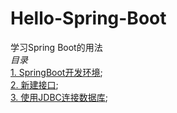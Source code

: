 # Hello-Spring-Boot  
学习Spring Boot的用法  
*目录*  
[1. SpringBoot开发环境](https://github.com/xuanu/Hello-Spring-Boot/blob/master/1/HelloSpringBoot.md);     
[2. 新建接口](https://github.com/xuanu/Hello-Spring-Boot/blob/master/2/新建接口.md);     
[3. 使用JDBC连接数据库](https://github.com/xuanu/Hello-Spring-Boot/blob/master/3/Spring%20Boot使用JDBC连接数据库.md);   